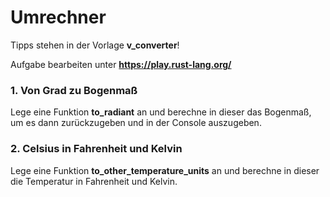 # Umrechner

Tipps stehen in der Vorlage **v_converter**!

Aufgabe bearbeiten unter **<https://play.rust-lang.org/>**

### 1. Von Grad zu Bogenmaß
Lege eine Funktion **to_radiant** an und berechne in dieser das Bogenmaß, um es dann zurückzugeben und in der Console auszugeben.


### 2. Celsius in Fahrenheit und Kelvin
Lege eine Funktion **to_other_temperature_units** an und berechne in dieser die Temperatur in Fahrenheit und Kelvin.